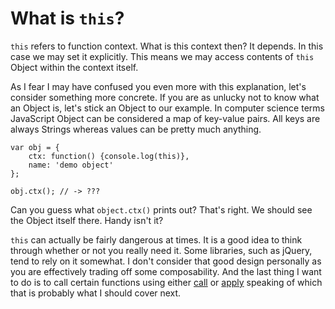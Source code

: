# What is `this`?

`this` refers to function context. What is this context then? It depends. In this case we may set it explicitly. This means we may access contents of `this` Object within the context itself.

As I fear I may have confused you even more with this explanation, let's consider something more concrete. If you are as unlucky not to know what an Object is, let's stick an Object to our example. In computer science terms JavaScript Object can be considered a map of key-value pairs. All keys are always Strings whereas values can be pretty much anything.

```
var obj = {
    ctx: function() {console.log(this)},
    name: 'demo object'
};

obj.ctx(); // -> ???
```

Can you guess what `object.ctx()` prints out? That's right. We should see the Object itself there. Handy isn't it?

`this` can actually be fairly dangerous at times. It is a good idea to think through whether or not you really need it. Some libraries, such as jQuery, tend to rely on it somewhat. I don't consider that good design personally as you are effectively trading off some composability. And the last thing I want to do is to call certain functions using either [call](https://developer.mozilla.org/en-US/docs/JavaScript/Reference/Global_Objects/Function/call) or [apply](https://developer.mozilla.org/en-US/docs/JavaScript/Reference/Global_Objects/Function/apply) speaking of which that is probably what I should cover next.

